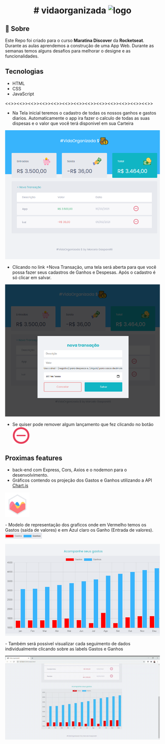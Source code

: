 <h1 align="center">
# vidaorganizada
<img src="https://img.icons8.com/doodle/50/000000/coins--v1.png" alt="logo"/>
</h1>

## 📝 Sobre

<p>
Este Repo foi criado para o curso <b>Maratina Discover</b> da <b>Rocketseat</b>.
Durante as aulas aprendemos a construção de uma App Web. Durante as semanas temos alguns desafios para melhorar o designe e as funcionalidades. 
</p>

## Tecnologias
- HTML
- CSS
- JavaScript

<span>
<<>><<>><<>><<>><<>><<>><<>><<>><<>><<>><<>><<>><<>>
</span>
<p></p>

- Na Tela inicial teremos o cadastro de todas os nossos ganhos e gastos diarios. Automaticamente o app ira fazer o calculo de todas as suas dispesas e o valor que você terá disponivel em sua Carteira
<img src="./images/initial.PNG">

- Clicando no link +Nova Transação, uma tela será aberta para que você possa fazer seus cadastros de Ganhos e Despesas. Após o cadastro é só clicar em salvar.
<img src="./images/additem.PNG">

- Se quiser pode remover algum lançamento que fez clicando no botão <span><img src="./assets/minus.svg"></span>


## Proximas features
- back-end com Express, Cors, Axios e o nodemon para o desenvolvimento.
- Gráficos contendo os projeção dos Gastos e Ganhos utilizando a API [Chart.js](https://www.chartjs.org/) 
<p>
<img src="./images/chartjs-logo.svg" width=80px eight=80px>
</p>
- Modelo de representação dos graficos onde em Vermelho temos os Gastos (saída de valores) e em Azul claro os Ganho (Entrada de valores).
<img src="./images/labels.PNG" width="120px">
<span>
    <p>
        <img src="./images/graficos.PNG">
    </p>
<span>
- Também será possivel visualizar cada seguimento de dados individualmente clicando sobre as labels Gastos e Ganhos 

![Alt Text](./images/graphic-usage.gif)